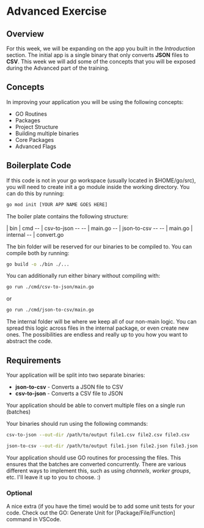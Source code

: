 # Advanced Exercise

## Overview

For this week, we will be expanding on the app you built in the *Introduction* section. 
The initial app is a single binary that only converts **JSON** files to **CSV**. This week
we will add some of the concepts that you will be exposed during the Advanced part of the
training. 

## Concepts

In improving your application you will be using the following concepts:

* GO Routines
* Packages
* Project Structure
* Building multiple binaries
* Core Packages
* Advanced Flags

## Boilerplate Code

If this code is not in your go workspace (usually located in $HOME/go/src), you will need to create init
a go module inside the working directory. You can do this by running:

```bash
go mod init [YOUR APP NAME GOES HERE]
```

The boiler plate contains the following structure:

| bin
| cmd
-- | csv-to-json
-- -- | main.go
-- | json-to-csv
-- -- | main.go
| internal
-- | convert.go

The bin folder will be reserved for our binaries to be compiled to. You can compile both by running:

```bash
go build -o ./bin ./...
```

You can additionally run either binary without compiling with:

```bash
go run ./cmd/csv-to-json/main.go
```

or 

```bash
go run ./cmd/json-to-csv/main.go
```

The internal folder will be where we keep all of our non-main logic. You can spread this logic
across files in the internal package, or even create new ones. The possibilities are endless and really up
to you how you want to abstract the code.


## Requirements

Your application will be split into two separate binaries:

* **json-to-csv** - Converts a JSON file to CSV
* **csv-to-json** - Converts a CSV file to JSON

Your application should be able to convert multiple files on a single run (batches)

Your binaries should run using the following commands:

```bash
csv-to-json --out-dir /path/to/output file1.csv file2.csv file3.csv
```

```bash
json-to-csv --out-dir /path/to/output file1.json file2.json file3.json
```

Your application should use GO routines for processing the files. This ensures that the batches
are converted concurrently. There are various different ways to implement this, such as using *channels*, *worker groups*, etc. 
I'll leave it up to you to choose. :) 

### Optional

A nice extra (if you have the time) would be to add some unit tests for your code. Check out the GO: Generate Unit for [Package/File/Function] command in VSCode.
